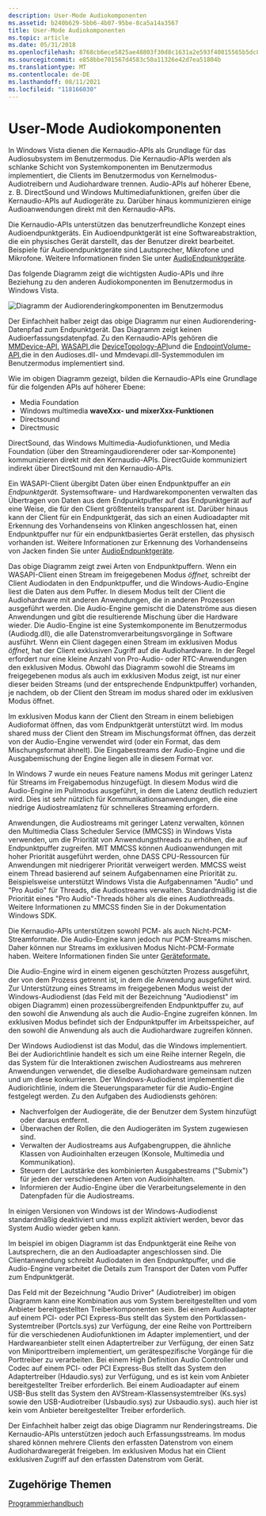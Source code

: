 ```yaml
---
description: User-Mode Audiokomponenten
ms.assetid: b240b629-5bb6-4b07-95be-8ca5a14a3567
title: User-Mode Audiokomponenten
ms.topic: article
ms.date: 05/31/2018
ms.openlocfilehash: 8768cb6ece5825ae48803f30d8c1631a2e593f40815565b5dc879d23afd961aa
ms.sourcegitcommit: e858bbe701567d4583c50a11326e42d7ea51804b
ms.translationtype: MT
ms.contentlocale: de-DE
ms.lasthandoff: 08/11/2021
ms.locfileid: "118166030"
---
```

# <a name="user-mode-audio-components"></a>User-Mode Audiokomponenten

In Windows Vista dienen die Kernaudio-APIs als Grundlage für das Audiosubsystem im Benutzermodus. Die Kernaudio-APIs werden als schlanke Schicht von Systemkomponenten im Benutzermodus implementiert, die Clients im Benutzermodus von Kernelmodus-Audiotreibern und Audiohardware trennen. Audio-APIs auf höherer Ebene, z. B. DirectSound und Windows Multimediafunktionen, greifen über die Kernaudio-APIs auf Audiogeräte zu. Darüber hinaus kommunizieren einige Audioanwendungen direkt mit den Kernaudio-APIs.

Die Kernaudio-APIs unterstützen das benutzerfreundliche Konzept eines Audioendpunktgeräts. Ein Audioendpunktgerät ist eine Softwareabstraktion, die ein physisches Gerät darstellt, das der Benutzer direkt bearbeitet. Beispiele für Audioendpunktgeräte sind Lautsprecher, Mikrofone und Mikrofone. Weitere Informationen finden Sie unter [AudioEndpunktgeräte](audio-endpoint-devices.md).

Das folgende Diagramm zeigt die wichtigsten Audio-APIs und ihre Beziehung zu den anderen Audiokomponenten im Benutzermodus in Windows Vista.

![Diagramm der Audiorenderingkomponenten im Benutzermodus](images/fig1.jpg)

Der Einfachheit halber zeigt das obige Diagramm nur einen Audiorendering-Datenpfad zum Endpunktgerät. Das Diagramm zeigt keinen Audioerfassungsdatenpfad. Zu den Kernaudio-APIs gehören die [MMDevice-API,](mmdevice-api.md) [WASAPI,](wasapi.md)die [DeviceTopology-API](devicetopology-api.md)und die [EndpointVolume-API,](endpointvolume-api.md)die in den Audioses.dll- und Mmdevapi.dll-Systemmodulen im Benutzermodus implementiert sind.

Wie im obigen Diagramm gezeigt, bilden die Kernaudio-APIs eine Grundlage für die folgenden APIs auf höherer Ebene:

-   Media Foundation
-   Windows multimedia **waveXxx- und** **mixerXxx-Funktionen**
-   Directsound
-   Directmusic

DirectSound, das Windows Multimedia-Audiofunktionen, und Media Foundation (über den Streamingaudiorenderer oder sar-Komponente) kommunizieren direkt mit den Kernaudio-APIs. DirectGuide kommuniziert indirekt über DirectSound mit den Kernaudio-APIs.

Ein WASAPI-Client übergibt Daten über einen Endpunktpuffer an *ein Endpunktgerät.* Systemsoftware- und Hardwarekomponenten verwalten das Übertragen von Daten aus dem Endpunktpuffer auf das Endpunktgerät auf eine Weise, die für den Client größtenteils transparent ist. Darüber hinaus kann der Client für ein Endpunktgerät, das sich an einen Audioadapter mit Erkennung des Vorhandenseins von Klinken angeschlossen hat, einen Endpunktpuffer nur für ein endpunktbasiertes Gerät erstellen, das physisch vorhanden ist. Weitere Informationen zur Erkennung des Vorhandenseins von Jacken finden Sie unter [AudioEndpunktgeräte](audio-endpoint-devices.md).

Das obige Diagramm zeigt zwei Arten von Endpunktpuffern. Wenn ein WASAPI-Client einen Stream im freigegebenen Modus *öffnet,* schreibt der Client Audiodaten in den Endpunktpuffer, und die Windows-Audio-Engine liest die Daten aus dem Puffer. In diesem Modus teilt der Client die Audiohardware mit anderen Anwendungen, die in anderen Prozessen ausgeführt werden. Die Audio-Engine gemischt die Datenströme aus diesen Anwendungen und gibt die resultierende Mischung über die Hardware wieder. Die Audio-Engine ist eine Systemkomponente im Benutzermodus (Audiodg.dll), die alle Datenstromverarbeitungsvorgänge in Software ausführt. Wenn ein Client dagegen einen Stream im exklusiven Modus *öffnet,* hat der Client exklusiven Zugriff auf die Audiohardware. In der Regel erfordert nur eine kleine Anzahl von Pro-Audio- oder RTC-Anwendungen den exklusiven Modus. Obwohl das Diagramm sowohl die Streams im freigegebenen modus als auch im exklusiven Modus zeigt, ist nur einer dieser beiden Streams (und der entsprechende Endpunktpuffer) vorhanden, je nachdem, ob der Client den Stream im modus shared oder im exklusiven Modus öffnet.

Im exklusiven Modus kann der Client den Stream in einem beliebigen Audioformat öffnen, das vom Endpunktgerät unterstützt wird. Im modus shared muss der Client den Stream im Mischungsformat öffnen, das derzeit von der Audio-Engine verwendet wird (oder ein Format, das dem Mischungsformat ähnelt). Die Eingabestreams der Audio-Engine und die Ausgabemischung der Engine liegen alle in diesem Format vor.

In Windows 7 wurde ein neues  Feature namens Modus mit geringer Latenz für Streams im Freigabemodus hinzugefügt. In diesem Modus wird die Audio-Engine im Pullmodus ausgeführt, in dem die Latenz deutlich reduziert wird. Dies ist sehr nützlich für Kommunikationsanwendungen, die eine niedrige Audiostreamlatenz für schnelleres Streaming erfordern.

Anwendungen, die Audiostreams mit geringer Latenz verwalten, können den Multimedia Class Scheduler Service (MMCSS) in Windows Vista verwenden, um die Priorität von Anwendungsthreads zu erhöhen, die auf Endpunktpuffer zugreifen. MIT MMCSS können Audioanwendungen mit hoher Priorität ausgeführt werden, ohne DASS CPU-Ressourcen für Anwendungen mit niedrigerer Priorität verweigert werden. MMCSS weist einem Thread basierend auf seinem Aufgabennamen eine Priorität zu. Beispielsweise unterstützt Windows Vista die Aufgabennamen "Audio" und "Pro Audio" für Threads, die Audiostreams verwalten. Standardmäßig ist die Priorität eines "Pro Audio"-Threads höher als die eines Audiothreads. Weitere Informationen zu MMCSS finden Sie in der Dokumentation Windows SDK.

Die Kernaudio-APIs unterstützen sowohl PCM- als auch Nicht-PCM-Streamformate. Die Audio-Engine kann jedoch nur PCM-Streams mischen. Daher können nur Streams im exklusiven Modus Nicht-PCM-Formate haben. Weitere Informationen finden Sie unter [Geräteformate.](device-formats.md)

Die Audio-Engine wird in einem eigenen geschützten Prozess ausgeführt, der von dem Prozess getrennt ist, in dem die Anwendung ausgeführt wird. Zur Unterstützung eines Streams im freigegebenen Modus weist der Windows-Audiodienst (das Feld mit der Bezeichnung "Audiodienst" im obigen Diagramm) einen prozessübergreifenden Endpunktpuffer zu, auf den sowohl die Anwendung als auch die Audio-Engine zugreifen können. Im exklusiven Modus befindet sich der Endpunktpuffer im Arbeitsspeicher, auf den sowohl die Anwendung als auch die Audiohardware zugreifen können.

Der Windows Audiodienst ist das Modul, das die Windows implementiert. Bei der Audiorichtlinie handelt es sich um eine Reihe interner Regeln, die das System für die Interaktionen zwischen Audiostreams aus mehreren Anwendungen verwendet, die dieselbe Audiohardware gemeinsam nutzen und um diese konkurrieren. Der Windows-Audiodienst implementiert die Audiorichtlinie, indem die Steuerungsparameter für die Audio-Engine festgelegt werden. Zu den Aufgaben des Audiodiensts gehören:

-   Nachverfolgen der Audiogeräte, die der Benutzer dem System hinzufügt oder daraus entfernt.
-   Überwachen der Rollen, die den Audiogeräten im System zugewiesen sind.
-   Verwalten der Audiostreams aus Aufgabengruppen, die ähnliche Klassen von Audioinhalten erzeugen (Konsole, Multimedia und Kommunikation).
-   Steuern der Lautstärke des kombinierten Ausgabestreams ("Submix") für jeden der verschiedenen Arten von Audioinhalten.
-   Informieren der Audio-Engine über die Verarbeitungselemente in den Datenpfaden für die Audiostreams.

In einigen Versionen von Windows ist der Windows-Audiodienst standardmäßig deaktiviert und muss explizit aktiviert werden, bevor das System Audio wieder geben kann.

Im beispiel im obigen Diagramm ist das Endpunktgerät eine Reihe von Lautsprechern, die an den Audioadapter angeschlossen sind. Die Clientanwendung schreibt Audiodaten in den Endpunktpuffer, und die Audio-Engine verarbeitet die Details zum Transport der Daten vom Puffer zum Endpunktgerät.

Das Feld mit der Bezeichnung "Audio Driver" (Audiotreiber) im obigen Diagramm kann eine Kombination aus vom System bereitgestellten und vom Anbieter bereitgestellten Treiberkomponenten sein. Bei einem Audioadapter auf einem PCI- oder PCI Express-Bus stellt das System den Portklassen-Systemtreiber (Portcls.sys) zur Verfügung, der eine Reihe von Porttreibern für die verschiedenen Audiofunktionen im Adapter implementiert, und der Hardwareanbieter stellt einen Adaptertreiber zur Verfügung, der einen Satz von Miniporttreibern implementiert, um gerätespezifische Vorgänge für die Porttreiber zu verarbeiten. Bei einem High Definition Audio Controller und Codec auf einem PCI- oder PCI Express-Bus stellt das System den Adaptertreiber (Hdaudio.sys) zur Verfügung, und es ist kein vom Anbieter bereitgestellter Treiber erforderlich. Bei einem Audioadapter auf einem USB-Bus stellt das System den AVStream-Klassensystemtreiber (Ks.sys) sowie den USB-Audiotreiber (Usbaudio.sys) zur Usbaudio.sys). auch hier ist kein vom Anbieter bereitgestellter Treiber erforderlich.

Der Einfachheit halber zeigt das obige Diagramm nur Renderingstreams. Die Kernaudio-APIs unterstützen jedoch auch Erfassungsstreams. Im modus shared können mehrere Clients den erfassten Datenstrom von einem Audiohardwaregerät freigeben. Im exklusiven Modus hat ein Client exklusiven Zugriff auf den erfassten Datenstrom vom Gerät.

## <a name="related-topics"></a>Zugehörige Themen

<dl> <dt>

[Programmierhandbuch](programming-guide.md)
</dt> </dl>

 

 



